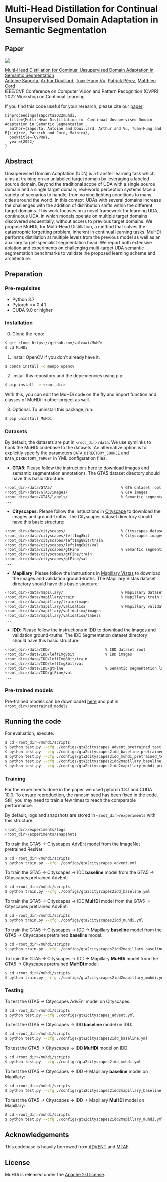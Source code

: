 # Multi-Head Distillation for Continual Unsupervised Domain Adaptation in Semantic Segmentation

## Paper
![](./teaser.png)

[Multi-Head Distillation for Continual Unsupervised Domain Adaptation in Semantic Segmentation](https://arxiv.org/abs/2204.11667)  
 [Antoine Saporta](https://www.linkedin.com/in/antoine-saporta-08a503227/), [Arthur Douillard](https://arthurdouillard.com), [Tuan-Hung Vu](https://tuanhungvu.github.io/), [Patrick Pérez](https://ptrckprz.github.io/), [Matthieu Cord](http://webia.lip6.fr/~cord/)    
 IEEE/CVF Conference on Computer Vision and Pattern Recognition (CVPR) 2022 Workshop on Continual Learning

If you find this code useful for your research, please cite our [paper](https://arxiv.org/abs/2204.11667):

```
@inproceedings{saporta2022muhdi,
  title={Multi-Head Distillation for Continual Unsupervised Domain Adaptation in Semantic Segmentation},
  author={Saporta, Antoine and Douillard, Arthur and Vu, Tuan-Hung and P{\'e}rez, Patrick and Cord, Mathieu},
  booktitle={CVPRW},
  year={2022}
}
```

## Abstract
Unsupervised Domain Adaptation (UDA) is a transfer learning task which aims at training on an unlabeled target domain by leveraging a labeled source domain. Beyond the traditional scope of UDA with a single source domain and a single target domain, real-world perception systems face a variety of scenarios to handle, from varying lighting conditions to many cities around the world. In this context, UDAs with several domains increase the challenges with the addition of distribution shifts within the different target domains. This work focuses on a novel framework for learning UDA, continuous UDA, in which models operate on multiple target domains discovered sequentially, without access to previous target domains. We propose MuHDi, for Multi-Head Distillation, a method that solves the catastrophic forgetting problem, inherent in continual learning tasks. MuHDi performs distillation at multiple levels from the previous model as well as an auxiliary target-specialist segmentation head. We report both extensive ablation and experiments on challenging multi-target UDA semantic segmentation benchmarks to validate the proposed learning scheme and architecture.

## Preparation

### Pre-requisites
* Python 3.7
* Pytorch >= 0.4.1
* CUDA 9.0 or higher

### Installation
0. Clone the repo:
```bash
$ git clone https://github.com/valeoai/MuHDi
$ cd MuHDi
```

1. Install OpenCV if you don't already have it:

```bash
$ conda install -c menpo opencv
```

2. Install this repository and the dependencies using pip:
```bash
$ pip install -e <root_dir>
```

With this, you can edit the MuHDi code on the fly and import function
and classes of MuHDi in other project as well.

3. Optional. To uninstall this package, run:
```bash
$ pip uninstall MuHDi
```

### Datasets
By default, the datasets are put in ```<root_dir>/data```. We use symlinks to hook the MuHDi codebase to the datasets. An alternative option is to explicitly specify the parameters ```DATA_DIRECTORY_SOURCE``` and ```DATA_DIRECTORY_TARGET``` in YML configuration files.

* **GTA5**: Please follow the instructions [here](https://download.visinf.tu-darmstadt.de/data/from_games/) to download images and semantic segmentation annotations. The GTA5 dataset directory should have this basic structure:
```bash
<root_dir>/data/GTA5/                               % GTA dataset root
<root_dir>/data/GTA5/images/                        % GTA images
<root_dir>/data/GTA5/labels/                        % Semantic segmentation labels
...
```

* **Cityscapes**: Please follow the instructions in [Cityscape](https://www.cityscapes-dataset.com/) to download the images and ground-truths. The Cityscapes dataset directory should have this basic structure:
```bash
<root_dir>/data/cityscapes/                         % Cityscapes dataset root
<root_dir>/data/cityscapes/leftImg8bit              % Cityscapes images
<root_dir>/data/cityscapes/leftImg8bit/train
<root_dir>/data/cityscapes/leftImg8bit/val
<root_dir>/data/cityscapes/gtFine                   % Semantic segmentation labels
<root_dir>/data/cityscapes/gtFine/train
<root_dir>/data/cityscapes/gtFine/val
...
```

* **Mapillary**: Please follow the instructions in [Mapillary Vistas](https://www.mapillary.com/dataset/vistas) to download the images and validation ground-truths. The Mapillary Vistas dataset directory should have this basic structure:
```bash
<root_dir>/data/mapillary/                          % Mapillary dataset root
<root_dir>/data/mapillary/train                     % Mapillary train set
<root_dir>/data/mapillary/train/images
<root_dir>/data/mapillary/validation                % Mapillary validation set
<root_dir>/data/mapillary/validation/images
<root_dir>/data/mapillary/validation/labels
...
```

* **IDD**: Please follow the instructions in [IDD](https://idd.insaan.iiit.ac.in/) to download the images and validation ground-truths. The IDD Segmentation dataset directory should have this basic structure:
```bash
<root_dir>/data/IDD/                         % IDD dataset root
<root_dir>/data/IDD/leftImg8bit              % IDD images
<root_dir>/data/IDD/leftImg8bit/train
<root_dir>/data/IDD/leftImg8bit/val
<root_dir>/data/IDD/gtFine                   % Semantic segmentation labels
<root_dir>/data/IDD/gtFine/val
...
```

### Pre-trained models
Pre-trained models can be downloaded [here](https://github.com/valeoai/MuHDi/releases) and put in ```<root_dir>/pretrained_models```

## Running the code
For evaluation, execute:
```bash
$ cd <root_dir>/muhdi/scripts
$ python test.py --cfg ./configs/gta2cityscapes_advent_pretrained_test.yml
$ python test.py --cfg ./configs/gta2cityscapes2idd_baseline_pretrained_test.yml
$ python test.py --cfg ./configs/gta2cityscapes2idd_muhdi_pretrained_test.yml
$ python test.py --cfg ./configs/gta2cityscapes2idd2mapillary_baseline_pretrained_test.yml
$ python test.py --cfg ./configs/gta2cityscapes2idd2mapillary_muhdi_pretrained_test.yml
```

### Training
For the experiments done in the paper, we used pytorch 1.3.1 and CUDA 10.0. To ensure reproduction, the random seed has been fixed in the code. Still, you may need to train a few times to reach the comparable performance.

By default, logs and snapshots are stored in ```<root_dir>/experiments``` with this structure:
```bash
<root_dir>/experiments/logs
<root_dir>/experiments/snapshots
```

To train the GTA5 -> Cityscapes AdvEnt model from the ImageNet pretrained ResNet:
```bash
$ cd <root_dir>/muhdi/scripts
$ python train.py --cfg ./configs/gta2cityscapes_advent.yml
```

To train the GTA5 -> Cityscapes -> IDD **baseline** model from the GTA5 -> Cityscapes pretrained AdvEnt:
```bash
$ cd <root_dir>/muhdi/scripts
$ python train.py --cfg ./configs/gta2cityscapes2idd_baseline.yml
```

To train the GTA5 -> Cityscapes -> IDD **MuHDi** model from the GTA5 -> Cityscapes pretrained AdvEnt:
```bash
$ cd <root_dir>/muhdi/scripts
$ python train.py --cfg ./configs/gta2cityscapes2idd_muhdi.yml
```

To train the GTA5 -> Cityscapes -> IDD -> Mapillary **baseline** model from the GTA5 -> Cityscapes pretrained **baseline** model:
```bash
$ cd <root_dir>/muhdi/scripts
$ python train.py --cfg ./configs/gta2cityscapes2idd2mapillary_baseline.yml
```

To train the GTA5 -> Cityscapes -> IDD -> Mapillary **MuHDi** model from the GTA5 -> Cityscapes pretrained **MuHDi** model:
```bash
$ cd <root_dir>/muhdi/scripts
$ python train.py --cfg ./configs/gta2cityscapes2idd2mapillary_muhdi.yml
```

### Testing
To test the GTA5 -> Cityscapes AdvEnt model on Cityscapes:
```bash
$ cd <root_dir>/muhdi/scripts
$ python test.py --cfg ./configs/gta2cityscapes_advent.yml
```

To test the GTA5 -> Cityscapes -> IDD **baseline** model on IDD:
```bash
$ cd <root_dir>/muhdi/scripts
$ python test.py --cfg ./configs/gta2cityscapes2idd_baseline.yml
```

To test the GTA5 -> Cityscapes -> IDD **MuHDi** model on IDD:
```bash
$ cd <root_dir>/muhdi/scripts
$ python test.py --cfg ./configs/gta2cityscapes2idd_muhdi.yml
```

To test the GTA5 -> Cityscapes -> IDD -> Mapillary **baseline** model on Mapillary:
```bash
$ cd <root_dir>/muhdi/scripts
$ python test.py --cfg ./configs/gta2cityscapes2idd2mapillary_baseline.yml
```

To test the GTA5 -> Cityscapes -> IDD -> Mapillary **MuHDi** model on Mapillary:
```bash
$ cd <root_dir>/muhdi/scripts
$ python test.py --cfg ./configs/gta2cityscapes2idd2mapillary_muhdi.yml
```

## Acknowledgements
This codebase is heavily borrowed from [ADVENT](https://github.com/valeoai/ADVENT) and [MTAF](https://github.com/valeoai/MTAF).

## License
MuHDi is released under the [Apache 2.0 license](./LICENSE).
